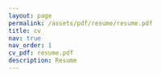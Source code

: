 ```yaml
---
layout: page
permalink: /assets/pdf/resume/resume.pdf
title: cv
nav: true
nav_order: 1
cv_pdf: resume.pdf
description: Resume
---
```


